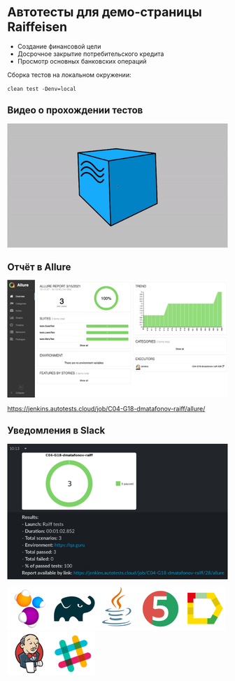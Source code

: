 
# Автотесты для демо-страницы Raiffeisen
- Создание финансовой цели
- Досрочное закрытие потребительского кредита
- Просмотр основных банковских операций

Сборка тестов на локальном окружении:

`clean test -Denv=local`

## Видео о прохождении тестов
![Video](src/test/resources/video/video.gif)

## Отчёт в Allure
![Allure](img/allure.jpg)

https://jenkins.autotests.cloud/job/C04-G18-dmatafonov-raiff/allure/

## Уведомления в Slack
![Slack](img/Slack_notification.jpg)


![Selenide](img/selenide.png)![Gradle](img/gradle.png)![Java](img/java.png)![JUnit5](img/jUnit5.png)![Allure_Report](img/allure-logo.png)![Jenkins](img/jenkins.png)![Slack](img/slack-logo.png)